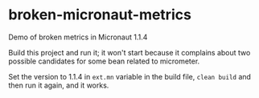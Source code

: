 # broken-micronaut-metrics
Demo of broken metrics in Micronaut 1.1.4

Build this project and run it; it won't start because it complains about two possible candidates for some bean related to micrometer.

Set the version to 1.1.4 in `ext.mn` variable in the build file, `clean build` and then run it again, and it works.
